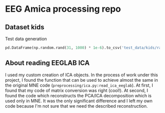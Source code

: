 # EEG Amica processing repo

## Dataset kids

Test data generation

```python
pd.DataFrame(np.random.rand(31, 1000) * 1e-6).to_csv('test_data/kids/raw/test_1.csv', header=False, index=False, sep=' ')
```

## About reading EEGLAB ICA

I used my custom creation of ICA objects. In the process of work under this project, I found the function that can be used to achieve almost the same in the original MNE code (```preprocessing/ica.py:read_ica_eeglab```). At first, I found that my code of matrix conversion was right (cool!). At second, I found the code which reconstructs the PCA/ICA decomposition which is used only in MNE. It was the only significant difference and I left my own code because I'm not sure that we need the described reconstruction.
